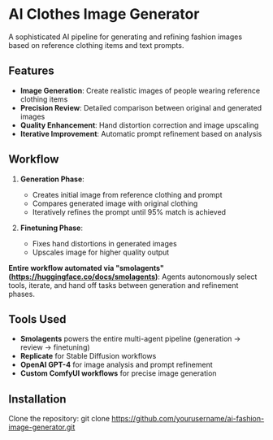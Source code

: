# AI Clothes Image Generator

A sophisticated AI pipeline for generating and refining fashion images based on reference clothing items and text prompts.

## Features

- **Image Generation**: Create realistic images of people wearing reference clothing items
- **Precision Review**: Detailed comparison between original and generated images
- **Quality Enhancement**: Hand distortion correction and image upscaling
- **Iterative Improvement**: Automatic prompt refinement based on analysis

## Workflow

1. **Generation Phase**:
   - Creates initial image from reference clothing and prompt
   - Compares generated image with original clothing
   - Iteratively refines the prompt until 95% match is achieved

2. **Finetuning Phase**:
   - Fixes hand distortions in generated images
   - Upscales image for higher quality output

**Entire workflow automated via "smolagents" (https://huggingface.co/docs/smolagents)**: Agents autonomously select tools, iterate, and hand off tasks between generation and refinement phases.  

## Tools Used

- **Smolagents** powers the entire multi-agent pipeline (generation → review → finetuning)
- **Replicate** for Stable Diffusion workflows
- **OpenAI GPT-4** for image analysis and prompt refinement
- **Custom ComfyUI workflows** for precise image generation

## Installation

Clone the repository: git clone https://github.com/yourusername/ai-fashion-image-generator.git
